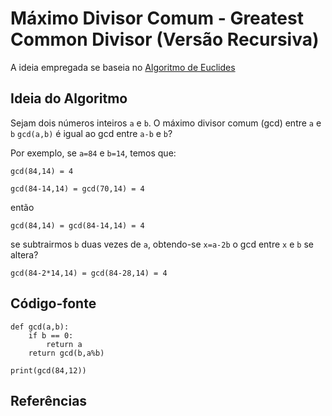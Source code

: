 # Máximo Divisor Comum - Greatest Common Divisor (Versão Recursiva)

A ideia empregada se baseia no [Algoritmo de Euclides](http://clubes.obmep.org.br/blog/sala-de-estudos-algoritmo-de-euclides-para-determinacao-de-mdc/diagramas/)

## Ideia do Algoritmo

Sejam dois números inteiros ```a``` e ```b```. O máximo divisor comum (gcd) entre ```a``` e ```b``` ```gcd(a,b)``` é igual ao gcd entre ```a-b``` e ```b```?

Por exemplo, se ```a=84``` e ```b=14```, temos que:

```
gcd(84,14) = 4

gcd(84-14,14) = gcd(70,14) = 4
```

então

```
gcd(84,14) = gcd(84-14,14) = 4
```

se subtrairmos ```b``` duas vezes de ```a```, obtendo-se ```x=a-2b``` o gcd entre ```x``` e ```b``` se altera?

```
gcd(84-2*14,14) = gcd(84-28,14) = 4
```

## Código-fonte

```
def gcd(a,b):
    if b == 0:
        return a
    return gcd(b,a%b)

print(gcd(84,12))
```

## Referências


